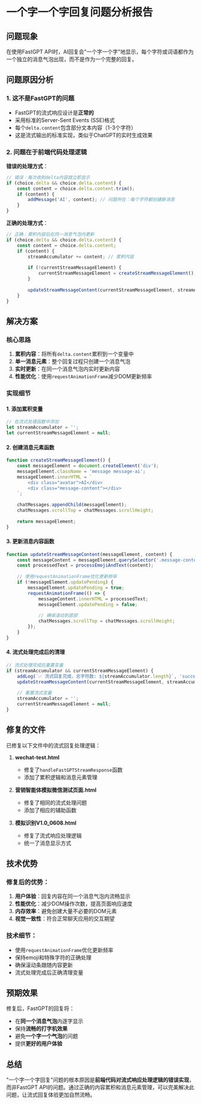 # 一个字一个字回复问题分析报告

## 问题现象
在使用FastGPT API时，AI回复会"一个字一个字"地显示，每个字符或词语都作为一个独立的消息气泡出现，而不是作为一个完整的回复。

## 问题原因分析

### 1. 这不是FastGPT的问题
- FastGPT的流式响应设计是**正常的**
- 采用标准的Server-Sent Events (SSE)格式
- 每个`delta.content`包含部分文本内容（1-3个字符）
- 这是流式输出的标准实现，类似于ChatGPT的实时生成效果

### 2. 问题在于前端代码处理逻辑
**错误的处理方式**：
```javascript
// 错误：每次收到delta内容就立即显示
if (choice.delta && choice.delta.content) {
    const content = choice.delta.content.trim();
    if (content) {
        addMessage('AI', content); // 问题所在：每个字符都创建新消息
    }
}
```

**正确的处理方式**：
```javascript
// 正确：累积内容后在同一消息气泡内更新
if (choice.delta && choice.delta.content) {
    const content = choice.delta.content;
    if (content) {
        streamAccumulator += content; // 累积内容
        
        if (!currentStreamMessageElement) {
            currentStreamMessageElement = createStreamMessageElement();
        }
        
        updateStreamMessageContent(currentStreamMessageElement, streamAccumulator);
    }
}
```

## 解决方案

### 核心思路
1. **累积内容**：将所有`delta.content`累积到一个变量中
2. **单一消息元素**：整个回复过程只创建一个消息气泡
3. **实时更新**：在同一个消息气泡内实时更新内容
4. **性能优化**：使用`requestAnimationFrame`减少DOM更新频率

### 实现细节

#### 1. 添加累积变量
```javascript
// 在流式处理函数中添加
let streamAccumulator = '';
let currentStreamMessageElement = null;
```

#### 2. 创建消息元素函数
```javascript
function createStreamMessageElement() {
    const messageElement = document.createElement('div');
    messageElement.className = 'message message-ai';
    messageElement.innerHTML = `
        <div class="avatar">AI</div>
        <div class="message-content"></div>
    `;
    
    chatMessages.appendChild(messageElement);
    chatMessages.scrollTop = chatMessages.scrollHeight;
    
    return messageElement;
}
```

#### 3. 更新消息内容函数
```javascript
function updateStreamMessageContent(messageElement, content) {
    const messageContent = messageElement.querySelector('.message-content');
    const processedText = processEmojiAndText(content);
    
    // 使用requestAnimationFrame优化更新频率
    if (!messageElement.updatePending) {
        messageElement.updatePending = true;
        requestAnimationFrame(() => {
            messageContent.innerHTML = processedText;
            messageElement.updatePending = false;
            
            // 确保滚动到底部
            chatMessages.scrollTop = chatMessages.scrollHeight;
        });
    }
}
```

#### 4. 流式处理完成后的清理
```javascript
// 流式处理完成后重置变量
if (streamAccumulator && currentStreamMessageElement) {
    addLog(`✅ 流式回复完成，总字符数: ${streamAccumulator.length}`, 'success');
    updateStreamMessageContent(currentStreamMessageElement, streamAccumulator);
    
    // 重置流式变量
    streamAccumulator = '';
    currentStreamMessageElement = null;
}
```

## 修复的文件

已修复以下文件中的流式回复处理逻辑：

1. **wechat-test.html**
   - 修复了`handleFastGPTStreamResponse`函数
   - 添加了累积逻辑和消息元素管理

2. **营销智能体模拟微信测试页面.html**
   - 修复了相同的流式处理问题
   - 添加了相应的辅助函数

3. **模拟识别V1.0_0608.html**
   - 修复了流式响应处理逻辑
   - 统一了消息显示方式

## 技术优势

### 修复后的优势：
1. **用户体验**：回复内容在同一个消息气泡内流畅显示
2. **性能优化**：减少DOM操作次数，提高页面响应速度
3. **内存效率**：避免创建大量不必要的DOM元素
4. **视觉一致性**：符合正常聊天应用的交互期望

### 技术细节：
- 使用`requestAnimationFrame`优化更新频率
- 保持emoji和特殊字符的正确处理
- 确保滚动条跟随内容更新
- 流式处理完成后正确清理变量

## 预期效果

修复后，FastGPT的回复将：
- 在**同一个消息气泡**内逐字显示
- 保持**流畅的打字机效果**
- 避免**一个字一个气泡**的问题
- 提供**更好的用户体验**

## 总结

"一个字一个字回复"问题的根本原因是**前端代码对流式响应处理逻辑的错误实现**，而非FastGPT API的问题。通过正确的内容累积和消息元素管理，可以完美解决此问题，让流式回复体验更加自然流畅。 
